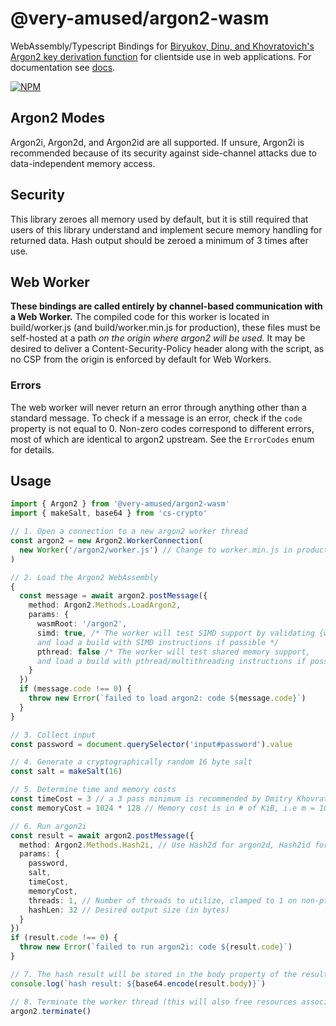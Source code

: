 # @very-amused/argon2-wasm
WebAssembly/Typescript Bindings for [Biryukov, Dinu, and Khovratovich's Argon2 key derivation function](https://github.com/P-H-C/phc-winner-argon2) for clientside use in web applications. For documentation see [docs](docs).

[![NPM](https://img.shields.io/npm/v/@very-amused/argon2-wasm?color=darkred&style=flat-square)](https://npmjs.com/package/@very-amused/argon2-wasm)

## Argon2 Modes
Argon2i, Argon2d, and Argon2id are all supported. If unsure, Argon2i is recommended because of its security against side-channel attacks due to data-independent memory access.

## Security
This library zeroes all memory used by default, but it is still required that users of this library understand and implement secure memory handling for returned data. Hash output should be zeroed a minimum of 3 times after use.

## Web Worker
**These bindings are called entirely by channel-based communication with a Web Worker.** The compiled code for this worker is located in build/worker.js (and build/worker.min.js for production), these files must be self-hosted at a path *on the origin where argon2 will be used.* It may be desired to deliver a Content-Security-Policy header along with the script, as no CSP from the origin is enforced by default for Web Workers.

### Errors
The web worker will never return an error through anything other than a standard message. To check if a message is an error, check if the `code` property is not equal to 0. Non-zero codes correspond to different errors, most of which are identical to argon2 upstream. See the `ErrorCodes` enum for details.

## Usage
```ts
import { Argon2 } from '@very-amused/argon2-wasm'
import { makeSalt, base64 } from 'cs-crypto'

// 1. Open a connection to a new argon2 worker thread
const argon2 = new Argon2.WorkerConnection(
  new Worker('/argon2/worker.js') // Change to worker.min.js in production
)

// 2. Load the Argon2 WebAssembly
{
  const message = await argon2.postMessage({
    method: Argon2.Methods.LoadArgon2,
    params: {
      wasmRoot: '/argon2',
      simd: true, /* The worker will test SIMD support by validating {wasmRoot}/simd-test.wasm,
      and load a build with SIMD instructions if possible */
      pthread: false /* The worker will test shared memory support,
      and load a build with pthread/multithreading instructions if possible */
    }
  })
  if (message.code !== 0) {
    throw new Error(`failed to load argon2: code ${message.code}`)
  }
}

// 3. Collect input
const password = document.querySelector('input#password').value

// 4. Generate a cryptographically random 16 byte salt
const salt = makeSalt(16)

// 5. Determine time and memory costs
const timeCost = 3 // a 3 pass minimum is recommended by Dmitry Khovratovich
const memoryCost = 1024 * 128 // Memory cost is in # of KiB, i.e m = 1024 = 1MiB

// 6. Run argon2i
const result = await argon2.postMessage({
  method: Argon2.Methods.Hash2i, // Use Hash2d for argon2d, Hash2id for argon2id
  params: {
    password,
    salt,
    timeCost,
    memoryCost,
    threads: 1, // Number of threads to utilize, clamped to 1 on non-pthread builds
    hashLen: 32 // Desired output size (in bytes)
  }
})
if (result.code !== 0) {
  throw new Error(`failed to run argon2i: code ${result.code}`)
}

// 7. The hash result will be stored in the body property of the result
console.log(`hash result: ${base64.encode(result.body)}`)

// 8. Terminate the worker thread (this will also free resources associated with the wasm instance)
argon2.terminate()
```
